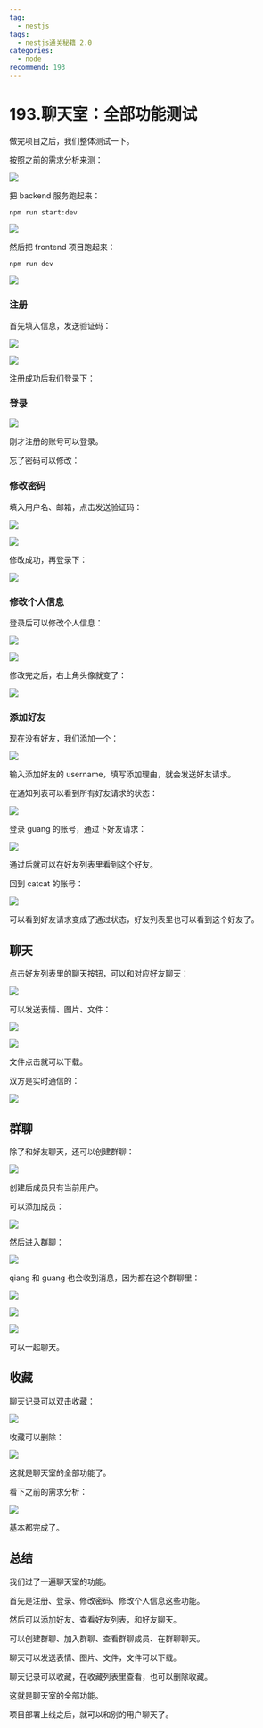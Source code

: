 ```yaml
---
tag:
  - nestjs
tags:
  - nestjs通关秘籍 2.0
categories:
  - node
recommend: 193
---
```


# 193.聊天室：全部功能测试

做完项目之后，我们整体测试一下。

按照之前的需求分析来测：

![](https://p1-juejin.byteimg.com/tos-cn-i-k3u1fbpfcp/f78413f01d2c43cf82ca2db9daf8ebd9~tplv-k3u1fbpfcp-jj-mark:0:0:0:0:q75.image#?w=944&h=1100&s=126010&e=png&b=ffffff)

把 backend 服务跑起来：

```
npm run start:dev
```

![](/nestjsCheats/image-5996.jpg)

然后把 frontend 项目跑起来：

```
npm run dev
```

![](/nestjsCheats/image-5997.jpg)

### 注册

首先填入信息，发送验证码：

![](/nestjsCheats/image-5998.jpg)

![](/nestjsCheats/image-5999.jpg)

注册成功后我们登录下：

### 登录

![](/nestjsCheats/image-6000.jpg)

刚才注册的账号可以登录。

忘了密码可以修改：

### 修改密码

填入用户名、邮箱，点击发送验证码：

![](/nestjsCheats/image-6001.jpg)

![](/nestjsCheats/image-6002.jpg)

修改成功，再登录下：

![](/nestjsCheats/image-6003.jpg)

### 修改个人信息

登录后可以修改个人信息：

![](/nestjsCheats/image-6004.jpg)

![](/nestjsCheats/image-6005.jpg)

修改完之后，右上角头像就变了：

![](/nestjsCheats/image-6006.jpg)

### 添加好友

现在没有好友，我们添加一个：

![](/nestjsCheats/image-6007.jpg)

输入添加好友的 username，填写添加理由，就会发送好友请求。

在通知列表可以看到所有好友请求的状态：

![](/nestjsCheats/image-6008.jpg)

登录 guang 的账号，通过下好友请求：

![](/nestjsCheats/image-6009.jpg)

通过后就可以在好友列表里看到这个好友。

回到 catcat 的账号：

![](/nestjsCheats/image-6010.jpg)

可以看到好友请求变成了通过状态，好友列表里也可以看到这个好友了。

## 聊天

点击好友列表里的聊天按钮，可以和对应好友聊天：

![](/nestjsCheats/image-6011.jpg)

可以发送表情、图片、文件：

![](/nestjsCheats/image-6012.jpg)

![](/nestjsCheats/image-6013.jpg)

文件点击就可以下载。

双方是实时通信的：

![](/nestjsCheats/image-6014.jpg)

## 群聊

除了和好友聊天，还可以创建群聊：

![](/nestjsCheats/image-6015.jpg)

创建后成员只有当前用户。

可以添加成员：

![](/nestjsCheats/image-6016.jpg)

然后进入群聊：

![](/nestjsCheats/image-6017.jpg)

qiang 和 guang 也会收到消息，因为都在这个群聊里：

![](/nestjsCheats/image-6018.jpg)

![](/nestjsCheats/image-6019.jpg)

![](/nestjsCheats/image-6020.jpg)

可以一起聊天。

## 收藏

聊天记录可以双击收藏：

![](/nestjsCheats/image-6021.jpg)

收藏可以删除：

![](/nestjsCheats/image-6022.jpg)

这就是聊天室的全部功能了。

看下之前的需求分析：

![](https://p1-juejin.byteimg.com/tos-cn-i-k3u1fbpfcp/f78413f01d2c43cf82ca2db9daf8ebd9~tplv-k3u1fbpfcp-jj-mark:0:0:0:0:q75.image#?w=944&h=1100&s=126010&e=png&b=ffffff)

基本都完成了。

## 总结

我们过了一遍聊天室的功能。

首先是注册、登录、修改密码、修改个人信息这些功能。

然后可以添加好友、查看好友列表，和好友聊天。

可以创建群聊、加入群聊、查看群聊成员、在群聊聊天。

聊天可以发送表情、图片、文件，文件可以下载。

聊天记录可以收藏，在收藏列表里查看，也可以删除收藏。

这就是聊天室的全部功能。

项目部署上线之后，就可以和别的用户聊天了。
